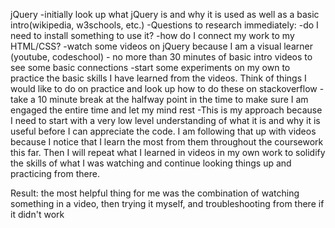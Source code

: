 jQuery
-initially look up what jQuery is and why it is used as well as a basic intro(wikipedia, w3schools, etc.)
-Questions to research immediately:
  -do I need to install something to use it?
  -how do I connect my work to my HTML/CSS?
-watch some videos on jQuery because I am a visual learner (youtube, codeschool) - no more than 30 minutes of basic intro videos to see some basic connections
-start some experiments on my own to practice the basic skills I have learned from the videos. Think of things I would like to do on practice and look up how to do these on stackoverflow
-take a 10 minute break at the halfway point in the time to make sure I am engaged the entire time and let my mind rest
-This is my approach because I need to start with a very low level understanding of what it is and why it is useful before I can appreciate the code. I am following that up with videos because I notice that I learn the most from them throughout the coursework this far. Then I will repeat what I learned in videos in my own work to solidify the skills of what I was watching and continue looking things up and practicing from there.

Result: the most helpful thing for me was the combination of watching something in a video, then trying it myself, and troubleshooting from there if it didn't work